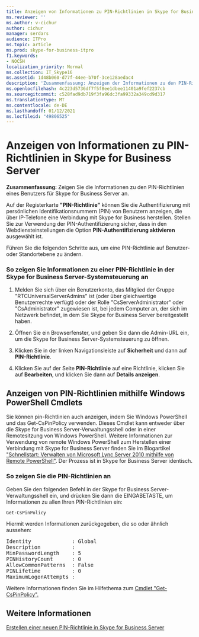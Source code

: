 ```yaml
---
title: Anzeigen von Informationen zu PIN-Richtlinien in Skype for Business Server
ms.reviewer: ''
ms.author: v-cichur
author: cichur
manager: serdars
audience: ITPro
ms.topic: article
ms.prod: skype-for-business-itpro
f1.keywords:
- NOCSH
localization_priority: Normal
ms.collection: IT_Skype16
ms.assetid: 1d48b060-d77f-44ee-b70f-3ce128aedac4
description: 'Zusammenfassung: Anzeigen der Informationen zu den PIN-Richtlinien eines Benutzers für Skype for Business Server.'
ms.openlocfilehash: 4c223d5736df7f5f8ee1dbee11401a9fef2237cb
ms.sourcegitcommit: c528fad9db719f3fa96dc3fa99332a349cd9d317
ms.translationtype: MT
ms.contentlocale: de-DE
ms.lasthandoff: 01/12/2021
ms.locfileid: "49806525"
---
```

# <a name="view-pin-policy-information-in-skype-for-business-server"></a>Anzeigen von Informationen zu PIN-Richtlinien in Skype for Business Server
 
**Zusammenfassung:** Zeigen Sie die Informationen zu den PIN-Richtlinien eines Benutzers für Skype for Business Server an.
  
Auf der Registerkarte **"PIN-Richtlinie"** können Sie die Authentifizierung mit persönlichen Identifikationsnummern (PIN) von Benutzern anzeigen, die über IP-Telefone eine Verbindung mit Skype for Business herstellen. Stellen Sie zur Verwendung der PIN-Authentifizierung sicher, dass in den Webdiensteinstellungen die Option **PIN-Authentifizierung aktivieren** ausgewählt ist.
  
Führen Sie die folgenden Schritte aus, um eine PIN-Richtlinie auf Benutzer- oder Standortebene zu ändern. 
  
### <a name="to-view-information-about-a-pin-policy-in-skype-for-business-server-control-panel"></a>So zeigen Sie Informationen zu einer PIN-Richtlinie in der Skype for Business Server-Systemsteuerung an

1.  Melden Sie sich über ein Benutzerkonto, das Mitglied der Gruppe "RTCUniversalServerAdmins" ist (oder über gleichwertige Benutzerrechte verfügt) oder der Rolle "CsServerAdministrator" oder "CsAdministrator" zugewiesen ist, bei jedem Computer an, der sich im Netzwerk befindet, in dem Sie Skype for Business Server bereitgestellt haben.
    
2. Öffnen Sie ein Browserfenster, und geben Sie dann die Admin-URL ein, um die Skype for Business Server-Systemsteuerung zu öffnen.  
    
3. Klicken Sie in der linken Navigationsleiste auf **Sicherheit** und dann auf **PIN-Richtlinie**.
    
4. Klicken Sie auf der Seite **PIN-Richtlinie** auf eine Richtlinie, klicken Sie auf **Bearbeiten**, und klicken Sie dann auf **Details anzeigen**.
    
## <a name="viewing-pin-policies-by-using-windows-powershell-cmdlets"></a>Anzeigen von PIN-Richtlinien mithilfe Windows PowerShell Cmdlets

Sie können pin-Richtlinien auch anzeigen, indem Sie Windows PowerShell und das Get-CsPinPolicy verwenden. Dieses Cmdlet kann entweder über die Skype for Business Server-Verwaltungsshell oder in einer Remotesitzung von Windows PowerShell. Weitere Informationen zur Verwendung von remote Windows PowerShell zum Herstellen einer Verbindung mit Skype for Business Server finden Sie im Blogartikel ["Schnellstart: Verwalten von Microsoft Lync Server 2010 mithilfe von Remote PowerShell"](https://go.microsoft.com/fwlink/p/?linkId=255876). Der Prozess ist in Skype for Business Server identisch.
  
### <a name="to-view-pin-policies"></a>So zeigen Sie die PIN-Richtlinien an

Geben Sie den folgenden Befehl in der Skype for Business Server-Verwaltungsshell ein, und drücken Sie dann die EINGABETASTE, um Informationen zu allen Ihren PIN-Richtlinien ein:
    
  ```PowerShell
  Get-CsPinPolicy
  ```

Hiermit werden Informationen zurückgegeben, die so oder ähnlich aussehen:

<pre>
Identity             : Global
Description          :
MinPasswordLength    : 5
PINHistoryCount      : 0
AllowCommonPatterns  : False
PINLifetime          : 0
MaximumLogonAttempts :
</pre>

Weitere Informationen finden Sie im Hilfethema zum [Cmdlet "Get-CsPinPolicy".](https://docs.microsoft.com/powershell/module/skype/get-cspinpolicy?view=skype-ps)
  
## <a name="see-also"></a>Weitere Informationen

[Erstellen einer neuen PIN-Richtlinie in Skype for Business Server](create-a-new-pin-policy.md)
